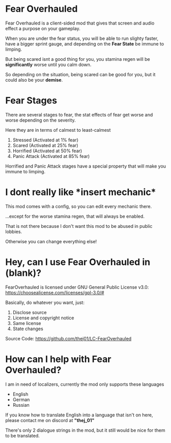 # Fear Overhauled
Fear Overhauled is a client-sided mod that gives that screen and audio effect a purpose on your gameplay.

When you are under the fear status, you will be able to run slighty faster, have a bigger sprint gauge, and depending on the **Fear State** be immune to limping.



But being scared isnt a good thing for you, you stamina regen will be **significantly** worse until you calm down.

So depending on the situation, being scared can be good for you, but it could also be your __demise__.

# Fear Stages
There are several stages to fear, the stat effects of fear get worse and worse depending on the severity.

Here they are in terms of calmest to least-calmest



1. Stressed (Activated at 1% fear)
2. Scared (Activated at 25% fear)
3. Horrified (Activated at 50% fear)
4. Panic Attack (Activated at 85% fear)

Horrified and Panic Attack stages have a special property that will make you immune to limping.

# I dont really like \*insert mechanic\*
This mod comes with a config, so you can edit every mechanic there.

...except for the worse stamina regen, that will always be enabled.

That is not there because I don't want this mod to be abused in public lobbies.

Otherwise you can change everything else!

# Hey, can I use Fear Overhauled in (blank)?

FearOverhauled is licensed under GNU General Public License v3.0: https://choosealicense.com/licenses/gpl-3.0/#

Basically, do whatever you want, just:
1. Disclose source
2. License and copyright notice
3. Same license
4. State changes 

Source Code: https://github.com/thej01/LC-FearOverhauled

# How can I help with Fear Overhauled?
I am in need of localizers, currently the mod only supports these languages

* English
* German
* Russian

If you know how to translate English into a language that isn't on here, please contact me on discord at __"thej_01"__

There's only 2 dialogue strings in the mod, but it still would be nice for them to be translated.